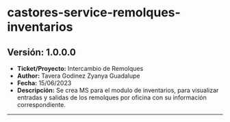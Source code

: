 # castores-service-remolques-inventarios

## Versión: 1.0.0.0
- __Ticket/Proyecto:__ Intercambio de Remolques
- __Author:__ Tavera Godinez Zyanya Guadalupe
- __Fecha:__ 15/06/2023
- __Descripción:__ Se crea MS para el modulo de inventarios, para visualizar entradas y salidas de los remolques por oficina con su información correspondiente.
----------------